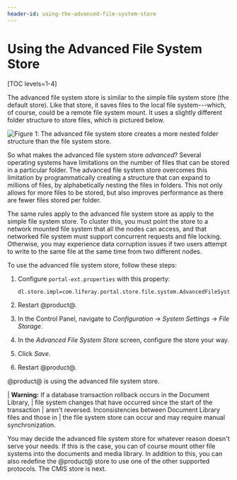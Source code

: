 ```yaml
---
header-id: using-the-advanced-file-system-store
---
```


# Using the Advanced File System Store

[TOC levels=1-4]

The advanced file system store is similar to the simple file system
store (the default store). Like that store, it saves files to the local file
system---which, of course, could be a remote file system mount. It uses a
slightly different folder structure to store files, which is pictured below. 

![Figure 1: The advanced file system store creates a more nested folder structure than the file system store.](../../../images/enterprise-adv-file-system-store.png)

So what makes the advanced file system store *advanced*? Several operating
systems have limitations on the number of files that can be stored in a
particular folder. The advanced file system store overcomes this limitation by
programmatically creating a structure that can expand to millions of files, by
alphabetically nesting the files in folders. This not only allows for more files
to be stored, but also improves performance as there are fewer files stored per
folder. 

The same rules apply to the advanced file system store as apply to the simple
file system store. To cluster this, you must point the store to a network
mounted file system that all the nodes can access, and that networked file
system must support concurrent requests and file locking. Otherwise, you may
experience data corruption issues if two users attempt to write to the same file
at the same time from two different nodes.

To use the advanced file system store, follow these steps:

1.  Configure `portal-ext.properties` with this property: 

        dl.store.impl=com.liferay.portal.store.file.system.AdvancedFileSystemStore

2.  Restart @product@.

3.  In the Control Panel, navigate to *Configuration* &rarr; *System
    Settings* &rarr; *File Storage*. 

4.  In the *Advanced File System Store* screen, configure the store your way. 

5.  Click *Save*.

6.  Restart @product@.
 
@product@ is using the advanced file system store. 

| **Warning:** If a database transaction rollback occurs in the Document Library,
| file system changes that have occurred since the start of the transaction
| aren't reversed. Inconsistencies between Document Library files and those in
| the file system store can occur and may require manual synchronization.

You may decide the advanced file system store for whatever reason doesn't serve
your needs. If this is the case, you can of course mount other file systems into
the documents and media library. In addition to this, you can also redefine the
@product@ store to use one of the other supported protocols. The CMIS store is
next. 
